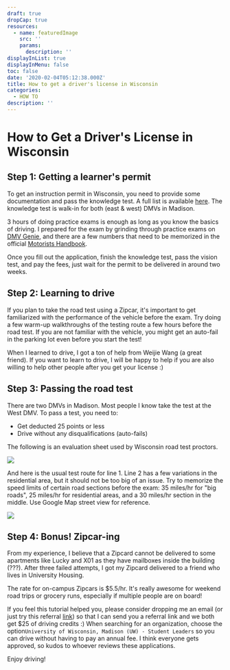 ```yaml
---
draft: true
dropCap: true
resources:
  - name: featuredImage
    src: ''
    params:
      description: ''
displayInList: true
displayInMenu: false
toc: false
date: '2020-02-04T05:12:38.000Z'
title: How to get a driver's license in Wisconsin
categories:
  - HOW TO
description: ''
---
```


# How to Get a Driver's License in Wisconsin

## Step 1: Getting a learner's permit

To get an instruction permit in Wisconsin, you need to provide some documentation and pass the knowledge test. A full list is available [here](https://wisconsindot.gov/Pages/dmv/teen-driver/yr-frst-lcns/permit.aspx). The knowledge test is walk-in for both \(east & west\) DMVs in Madison.

3 hours of doing practice exams is enough as long as you know the basics of driving. I prepared for the exam by grinding through practice exams on [DMV Genie](https://driving-tests.org/dmv-genie/), and there are a few numbers that need to be memorized in the official [Motorists Handbook](https://wisconsindot.gov/Documents/dmv/shared/bds126-motorists-handbook.pdf).

Once you fill out the application, finish the knowledge test, pass the vision test, and pay the fees, just wait for the permit to be delivered in around two weeks.

## Step 2: Learning to drive

If you plan to take the road test using a Zipcar, it's important to get familiarized with the performance of the vehicle before the exam. Try doing a few warm-up walkthroughs of the testing route a few hours before the road test. If you are not familiar with the vehicle, you might get an auto-fail in the parking lot even before you start the test!

When I learned to drive, I got a ton of help from Weijie Wang \(a great friend\). If you want to learn to drive, I will be happy to help if you are also willing to help other people after you get your license :\)

## Step 3: Passing the road test

There are two DMVs in Madison. Most people I know take the test at the West DMV. To pass a test, you need to:

* Get deducted 25 points or less
* Drive without any disqualifications \(auto-fails\)

The following is an evaluation sheet used by Wisconsin road test proctors.

![](https://github.com/ruipeterpan/blog/blob/master/content/posts/images/20200206-1.jpg?raw=true)

And here is the usual test route for line 1. Line 2 has a few variations in the residential area, but it should not be too big of an issue. Try to memorize the speed limits of certain road sections before the exam: 35 miles/hr for "big roads", 25 miles/hr for residential areas, and a 30 miles/hr section in the middle. Use Google Map street view for reference.

![](https://s2.ax1x.com/2020/02/20/3ZuA9s.jpg)

## Step 4: Bonus! Zipcar-ing

From my experience, I believe that a Zipcard cannot be delivered to some apartments like Lucky and X01 as they have mailboxes inside the building \(???\). After three failed attempts, I got my Zipcard delivered to a friend who lives in University Housing.

The rate for on-campus Zipcars is $5.5/hr. It's really awesome for weekend road trips or grocery runs, especially if multiple people are on board!

If you feel this tutorial helped you, please consider dropping me an email \(or just try this referral [link](https://refer.zipcar.com/s/RuiPan)\) so that I can send you a referral link and we both get $25 of driving credits :\) When searching for an organization, choose the option`University of Wisconsin, Madison (UW) - Student Leaders` so you can drive without having to pay an annual fee. I think everyone gets approved, so kudos to whoever reviews these applications.

Enjoy driving!

